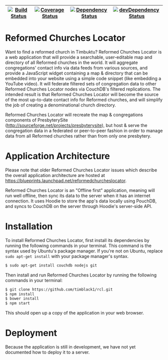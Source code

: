 | [![Build Status](https://travis-ci.org/timblack1/rcl.svg?branch=master)](https://travis-ci.org/timblack1/rcl) | [![Coverage Status](https://coveralls.io/repos/timblack1/rcl/badge.svg?branch=master&service=github)](https://coveralls.io/github/timblack1/rcl?branch=master) | [![Dependency Status](https://david-dm.org/timblack1/rcl.svg)](https://david-dm.org/timblack1/rcl/master) | [![devDependency Status](https://david-dm.org/timblack1/rcl/master/dev-status.svg)](https://david-dm.org/timblack1/rcl/master#info=devDependencies) |
| --- | --- | --- | --- |
# Reformed Churches Locator

Want to find a reformed church in Timbuktu?  Reformed Churches Locator is a web application 
that will provide a searchable, user-editable map and directory of all Reformed churches in 
the world. It will aggregate congregations' contact info via data feeds from various 
sources, and provide a JavaScript widget containing a map & directory that can be embedded 
into your website using a simple code snippet (like embedding a YouTube video). It will 
federate filtered sets of congregation data to other Reformed Churches Locator nodes via 
CouchDB's filtered replications.  The intended result is that Reformed Churches Locator will 
become the source of the most up-to-date contact info for Reformed churches, and will 
simplify the job of creating a denominational church directory.

Reformed Churches Locator will recreate the map & congregations components of PresbyterySite 
(http://sourceforge.net/projects/presbyterysite), but host & serve the congregation data in a 
federated or peer-to-peer fashion in order to manage data from all Reformed churches rather 
than from only one presbytery.

# Application Architecture

Please note that older Reformed Churches Locator issues which describe the overall application 
architecture are hosted at https://blueprints.launchpad.net/reformedchurcheslocator.

Reformed Churches Locator is an "Offline first" application, meaning will run well offline, 
then sync its data to the server when it has an internet connection.  It uses Hoodie to store
the app's data locally using PouchDB, and syncs to CouchDB on the server through Hoodie's 
server-side API.

# Installation

To install Reformed Churches Locator, first install its dependencies by running the following 
commands in your terminal.  This command is the syntax used by Ubuntu's package manager.  If 
you're not on Ubuntu, replace `sudo apt-get install` with your package manager's syntax.

```bash
$ sudo apt-get install couchdb nodejs git
```

Then install and run Reformed Churches Locator by running the following commands in your terminal:

```bash
$ git clone https://github.com/timblack1/rcl.git
$ npm install
$ bower install
$ npm start
```

This should open up a copy of the application in your web browser.

# Deployment

Because the application is still in development, we have not yet documented how to deploy it to a server.
